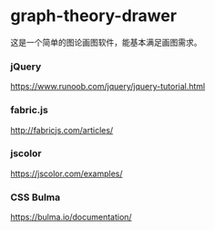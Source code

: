 # graph-theory-drawer

这是一个简单的图论画图软件，能基本满足画图需求。



### jQuery 

https://www.runoob.com/jquery/jquery-tutorial.html



### fabric.js

http://fabricjs.com/articles/



### jscolor

https://jscolor.com/examples/



### CSS Bulma

https://bulma.io/documentation/


